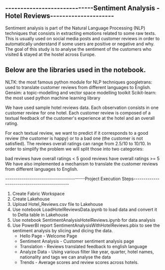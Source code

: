 -----------------------------Sentiment Analysis - Hotel Reviews---------------------
-
Sentiment analysis is part of the Natural Language Processing (NLP) techniques that consists in extracting emotions related to some raw texts. 
This is usually used on social media posts and customer reviews in order to automatically understand if some users are positive or negative and why. 
The goal of this study is to analyse the sentiment of the customers who visited & stayed at the hostel across Europe.

Below are the libraries used in the notebook.
- 
NLTK: the most famous python module for NLP techniques
googletrans: used to translate customer reviews from different languages to English.
Gensim: a topic-modelling and vector space modelling toolkit
Scikit-learn: the most used python machine learning library

We have used sample hotel reviews data. Each observation consists in one customer review for one hotel. 
Each customer review is composed of a textual feedback of the customer's experience at the hotel and an overall rating.

For each textual review, we want to predict if it corresponds to a good review (the customer is happy) or to a bad one (the customer is not satisfied). 
The reviews overall ratings can range from 2.5/10 to 10/10. In order to simplify the problem we will split those into two categories:

bad reviews have overall ratings < 5
good reviews have overall ratings >= 5
We have also implemented a mechanism to translate the customer reviews from different languages to English.

----------------------------------------Project Execution Steps---------------------------------------------
1. Create Fabric Workspace
2. Create Lakehouse
3. Upload Hotel_Reviews.csv file to Lakehouse
4. Use notebook LoadHotelReviewsData.ipynb to load data and convert it to Delta table in Lakehouse
5. Use notebook SentimentAnalysisHotelReviews.ipynb for data analysis
6. Use PowerBI report SentimentAnalysisWithHotelReviews.pbix to see the sentiment analysis by slicing and dicing the data.
   - Hello Page - Welcome Page
   - Sentiment Analysis - Customer sentiment analysis page
   - Translation - Reviews translated feedback to english language
   - Analyze Data - Using various filter like year, quarter, hotel names, nationality and tags we can analyse the data
   - Trends - Average scores and review scores across hotels.
